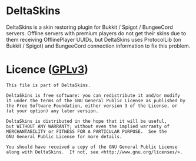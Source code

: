 # DeltaSkins
DeltaSkins is a skin restoring plugin for Bukkit / Spigot / BungeeCord servers. Offline servers with premium players
do not get their skins due to them receiving OfflinePlayer UUIDs, but DeltaSkins uses ProtocolLib (on Bukkit / Spigot) and
BungeeCord connection information to fix this problem.

# Licence ([GPLv3](http://www.gnu.org/licenses/gpl-3.0.en.html))
```
This file is part of DeltaSkins.

DeltaSkins is free software: you can redistribute it and/or modify
it under the terms of the GNU General Public License as published by
the Free Software Foundation, either version 3 of the License, or
(at your option) any later version.

DeltaSkins is distributed in the hope that it will be useful,
but WITHOUT ANY WARRANTY; without even the implied warranty of
MERCHANTABILITY or FITNESS FOR A PARTICULAR PURPOSE.  See the
GNU General Public License for more details.

You should have received a copy of the GNU General Public License
along with DeltaSkins.  If not, see <http://www.gnu.org/licenses/>.
```
